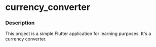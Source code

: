 # currency_converter
### Description

This project is a simple Flutter application for learning purposes. It's a currency converter.
